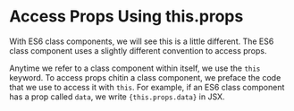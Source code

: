 # Access Props Using this.props
With ES6 class components, we will see this is a little different. The ES6 class component uses a slightly different convention to access props.

Anytime we refer to a class component within itself, we use the `this` keyword. To access props chitin a class component, we preface the code that we use to access it with `this`. For example, if an ES6 class component has a prop called `data`, we write `{this.props.data}` in JSX.
